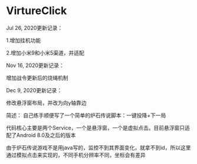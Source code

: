 # VirtureClick
Jul 26, 2020更新记录：

1.增加挂机功能

2.增加小米9和小米5渠道，并适配

Nov 16, 2020更新记录：

增加战令更新后的烧绳机制

Dec 9, 2020更新记录：

修改悬浮窗布局，并改为向y轴靠边


简述：
自己练手顺便写了一个简单的炉石传说脚本：一键投降+下一局

代码核心主要是两个Service，一个是悬浮窗，一个是虚拟点击。目前悬浮窗只适配了Android 8.0及之后的版本

由于炉石传说游戏不是用java写的，监控不到其界面变化，就拿不到id，所以这里通过模拟点击来实现的，不同手机分辨率不同，坐标会有差异
